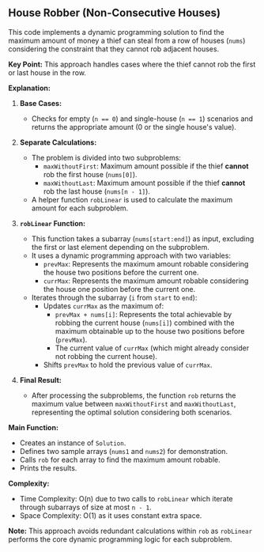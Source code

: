 ## House Robber (Non-Consecutive Houses)

This code implements a dynamic programming solution to find the maximum amount of money a thief can steal from a row of houses (`nums`) considering the constraint that they cannot rob adjacent houses.

**Key Point:** This approach handles cases where the thief cannot rob the first or last house in the row.

**Explanation:**

1. **Base Cases:**
   - Checks for empty (`n == 0`) and single-house (`n == 1`) scenarios and returns the appropriate amount (0 or the single house's value).

2. **Separate Calculations:**
   - The problem is divided into two subproblems:
     - `maxWithoutFirst`: Maximum amount possible if the thief **cannot** rob the first house (`nums[0]`).
     - `maxWithoutLast`: Maximum amount possible if the thief **cannot** rob the last house (`nums[n - 1]`).
   - A helper function `robLinear` is used to calculate the maximum amount for each subproblem.

3. **`robLinear` Function:**
   - This function takes a subarray (`nums[start:end]`) as input, excluding the first or last element depending on the subproblem.
   - It uses a dynamic programming approach with two variables:
     - `prevMax`: Represents the maximum amount robable considering the house two positions before the current one.
     - `currMax`: Represents the maximum amount robable considering the house one position before the current one.
   - Iterates through the subarray (`i` from `start` to `end`):
     - Updates `currMax` as the maximum of:
       - `prevMax + nums[i]`: Represents the total achievable by robbing the current house (`nums[i]`) combined with the maximum obtainable up to the house two positions before (`prevMax`).
       - The current value of `currMax` (which might already consider not robbing the current house).
     - Shifts `prevMax` to hold the previous value of `currMax`.

4. **Final Result:**
   - After processing the subproblems, the function `rob` returns the maximum value between `maxWithoutFirst` and `maxWithoutLast`, representing the optimal solution considering both scenarios.

**Main Function:**

- Creates an instance of `Solution`.
- Defines two sample arrays (`nums1` and `nums2`) for demonstration.
- Calls `rob` for each array to find the maximum amount robable.
- Prints the results.

**Complexity:**

- Time Complexity: O(n) due to two calls to `robLinear` which iterate through subarrays of size at most `n - 1`.
- Space Complexity: O(1) as it uses constant extra space.

**Note:** This approach avoids redundant calculations within `rob` as `robLinear` performs the core dynamic programming logic for each subproblem.
